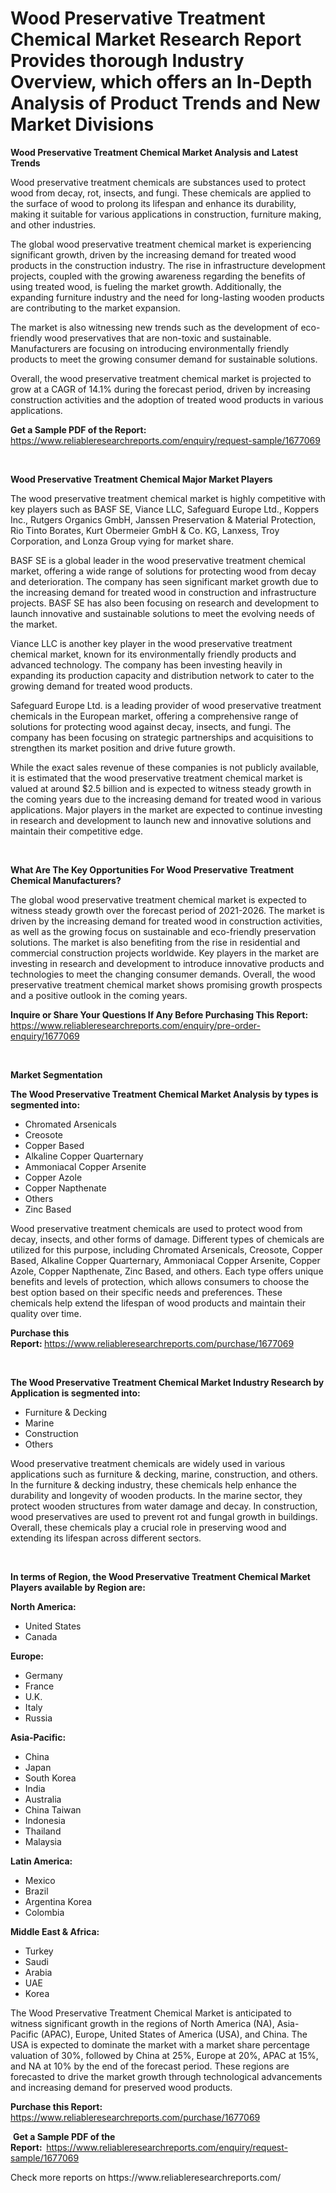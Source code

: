 <p><h1>Wood Preservative Treatment Chemical Market Research Report Provides thorough Industry Overview, which offers an In-Depth Analysis of Product Trends and New Market Divisions</h1></p><p><strong>Wood Preservative Treatment Chemical Market Analysis and Latest Trends</strong></p>
<p><p>Wood preservative treatment chemicals are substances used to protect wood from decay, rot, insects, and fungi. These chemicals are applied to the surface of wood to prolong its lifespan and enhance its durability, making it suitable for various applications in construction, furniture making, and other industries.</p><p>The global wood preservative treatment chemical market is experiencing significant growth, driven by the increasing demand for treated wood products in the construction industry. The rise in infrastructure development projects, coupled with the growing awareness regarding the benefits of using treated wood, is fueling the market growth. Additionally, the expanding furniture industry and the need for long-lasting wooden products are contributing to the market expansion.</p><p>The market is also witnessing new trends such as the development of eco-friendly wood preservatives that are non-toxic and sustainable. Manufacturers are focusing on introducing environmentally friendly products to meet the growing consumer demand for sustainable solutions.</p><p>Overall, the wood preservative treatment chemical market is projected to grow at a CAGR of 14.1% during the forecast period, driven by increasing construction activities and the adoption of treated wood products in various applications.</p></p>
<p><strong>Get a Sample PDF of the Report:&nbsp;</strong> <a href="https://www.reliableresearchreports.com/enquiry/request-sample/1677069">https://www.reliableresearchreports.com/enquiry/request-sample/1677069</a></p>
<p>&nbsp;</p>
<p><strong>Wood Preservative Treatment Chemical Major Market Players</strong></p>
<p><p>The wood preservative treatment chemical market is highly competitive with key players such as BASF SE, Viance LLC, Safeguard Europe Ltd., Koppers Inc., Rutgers Organics GmbH, Janssen Preservation & Material Protection, Rio Tinto Borates, Kurt Obermeier GmbH & Co. KG, Lanxess, Troy Corporation, and Lonza Group vying for market share.</p><p>BASF SE is a global leader in the wood preservative treatment chemical market, offering a wide range of solutions for protecting wood from decay and deterioration. The company has seen significant market growth due to the increasing demand for treated wood in construction and infrastructure projects. BASF SE has also been focusing on research and development to launch innovative and sustainable solutions to meet the evolving needs of the market.</p><p>Viance LLC is another key player in the wood preservative treatment chemical market, known for its environmentally friendly products and advanced technology. The company has been investing heavily in expanding its production capacity and distribution network to cater to the growing demand for treated wood products.</p><p>Safeguard Europe Ltd. is a leading provider of wood preservative treatment chemicals in the European market, offering a comprehensive range of solutions for protecting wood against decay, insects, and fungi. The company has been focusing on strategic partnerships and acquisitions to strengthen its market position and drive future growth.</p><p>While the exact sales revenue of these companies is not publicly available, it is estimated that the wood preservative treatment chemical market is valued at around $2.5 billion and is expected to witness steady growth in the coming years due to the increasing demand for treated wood in various applications. Major players in the market are expected to continue investing in research and development to launch new and innovative solutions and maintain their competitive edge.</p></p>
<p>&nbsp;</p>
<p><strong>What Are The Key Opportunities For Wood Preservative Treatment Chemical Manufacturers?</strong></p>
<p><p>The global wood preservative treatment chemical market is expected to witness steady growth over the forecast period of 2021-2026. The market is driven by the increasing demand for treated wood in construction activities, as well as the growing focus on sustainable and eco-friendly preservation solutions. The market is also benefiting from the rise in residential and commercial construction projects worldwide. Key players in the market are investing in research and development to introduce innovative products and technologies to meet the changing consumer demands. Overall, the wood preservative treatment chemical market shows promising growth prospects and a positive outlook in the coming years.</p></p>
<p><strong>Inquire or Share Your Questions If Any Before Purchasing This Report:</strong> <a href="https://www.reliableresearchreports.com/enquiry/pre-order-enquiry/1677069">https://www.reliableresearchreports.com/enquiry/pre-order-enquiry/1677069</a></p>
<p>&nbsp;</p>
<p><strong>Market Segmentation</strong></p>
<p><strong>The Wood Preservative Treatment Chemical Market Analysis by types is segmented into:</strong></p>
<p><ul><li>Chromated Arsenicals</li><li>Creosote</li><li>Copper Based</li><li>Alkaline Copper Quarternary</li><li>Ammoniacal Copper Arsenite</li><li>Copper Azole</li><li>Copper Napthenate</li><li>Others</li><li>Zinc Based</li></ul></p>
<p><p>Wood preservative treatment chemicals are used to protect wood from decay, insects, and other forms of damage. Different types of chemicals are utilized for this purpose, including Chromated Arsenicals, Creosote, Copper Based, Alkaline Copper Quarternary, Ammoniacal Copper Arsenite, Copper Azole, Copper Napthenate, Zinc Based, and others. Each type offers unique benefits and levels of protection, which allows consumers to choose the best option based on their specific needs and preferences. These chemicals help extend the lifespan of wood products and maintain their quality over time.</p></p>
<p><strong>Purchase this Report:&nbsp;</strong><a href="https://www.reliableresearchreports.com/purchase/1677069">https://www.reliableresearchreports.com/purchase/1677069</a></p>
<p>&nbsp;</p>
<p><strong>The Wood Preservative Treatment Chemical Market Industry Research by Application is segmented into:</strong></p>
<p><ul><li>Furniture & Decking</li><li>Marine</li><li>Construction</li><li>Others</li></ul></p>
<p><p>Wood preservative treatment chemicals are widely used in various applications such as furniture & decking, marine, construction, and others. In the furniture & decking industry, these chemicals help enhance the durability and longevity of wooden products. In the marine sector, they protect wooden structures from water damage and decay. In construction, wood preservatives are used to prevent rot and fungal growth in buildings. Overall, these chemicals play a crucial role in preserving wood and extending its lifespan across different sectors.</p></p>
<p>&nbsp;</p>
<p><strong>In terms of Region, the Wood Preservative Treatment Chemical Market Players available by Region are:</strong></p>
<p>
    <p> <strong> North America: </strong>
        <ul>
            <li>United States</li>
            <li>Canada</li>
        </ul>
        </p> 
    <p> <strong> Europe: </strong>
        <ul>
            <li>Germany</li>
            <li>France</li>
            <li>U.K.</li>
            <li>Italy</li>
            <li>Russia</li>
        </ul>
        </p> 
    <p> <strong> Asia-Pacific: </strong>
        <ul>
            <li>China</li>
            <li>Japan</li>
            <li>South Korea</li>
            <li>India</li>
            <li>Australia</li>
            <li>China Taiwan</li>
            <li>Indonesia</li>
            <li>Thailand</li>
            <li>Malaysia</li>
        </ul>
        </p> 
    <p> <strong> Latin America: </strong>
        <ul>
            <li>Mexico</li>
            <li>Brazil</li>
            <li>Argentina Korea</li>
            <li>Colombia</li>
        </ul>
        </p> 
    <p> <strong> Middle East & Africa: </strong>
        <ul>
            <li>Turkey</li>
            <li>Saudi</li>
            <li>Arabia</li>
            <li>UAE</li>
            <li>Korea</li>
        </ul>
    </p>
    </p>
<p><p>The Wood Preservative Treatment Chemical Market is anticipated to witness significant growth in the regions of North America (NA), Asia-Pacific (APAC), Europe, United States of America (USA), and China. The USA is expected to dominate the market with a market share percentage valuation of 30%, followed by China at 25%, Europe at 20%, APAC at 15%, and NA at 10% by the end of the forecast period. These regions are forecasted to drive the market growth through technological advancements and increasing demand for preserved wood products.</p></p>
<p><strong>Purchase this Report: </strong><a href="https://www.reliableresearchreports.com/purchase/1677069">https://www.reliableresearchreports.com/purchase/1677069</a></p>
<p>&nbsp;<strong>Get a Sample PDF of the Report:&nbsp;&nbsp;</strong><a href="https://www.reliableresearchreports.com/enquiry/request-sample/1677069">https://www.reliableresearchreports.com/enquiry/request-sample/1677069</a></p>
<p><strong></strong></p>
<p>Check more reports on https://www.reliableresearchreports.com/</p>